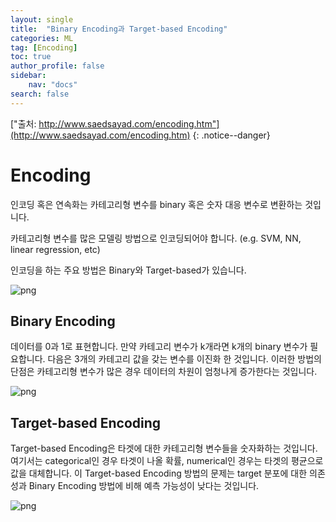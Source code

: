 ```yaml
---
layout: single
title:  "Binary Encoding과 Target-based Encoding"
categories: ML
tag: [Encoding]
toc: true
author_profile: false
sidebar:
    nav: "docs"
search: false
---
```

["출처: http://www.saedsayad.com/encoding.htm"](http://www.saedsayad.com/encoding.htm)
{: .notice--danger}


# Encoding

인코딩 혹은 연속화는 카테고리형 변수를 binary 혹은 숫자 대응 변수로 변환하는 것입니다.

카테고리형 변수를 많은 모델링 방법으로 인코딩되어야 합니다. (e.g. SVM, NN, linear regression, etc)

인코딩을 하는 주요 방법은 Binary와 Target-based가 있습니다.

![png](/assets/images/220421/Encoding_1.png)

## Binary Encoding

데이터를 0과 1로 표현합니다. 만약 카테고리 변수가 k개라면 k개의 binary 변수가 필요합니다. 다음은 3개의 카테고리 값을 갖는 변수를 이진화 한 것입니다. 이러한 방법의 단점은 카테고리형 변수가 많은 경우 데이터의 차원이 엄청나게 증가한다는 것입니다.

![png](/assets/images/220421/Encoding_2.png)

## Target-based Encoding

Target-based Encoding은 타겟에 대한 카테고리형 변수들을 숫자화하는 것입니다. 여기서는 categorical인 경우 타겟이 나올 확률, numerical인 경우는 타겟의 평균으로 값을 대체합니다. 이 Target-based Encoding 방법의 문제는 target 분포에 대한 의존성과 Binary Encoding 방법에 비해 예측 가능성이 낮다는 것입니다.

![png](/assets/images/220421/Encoding_3.png)

